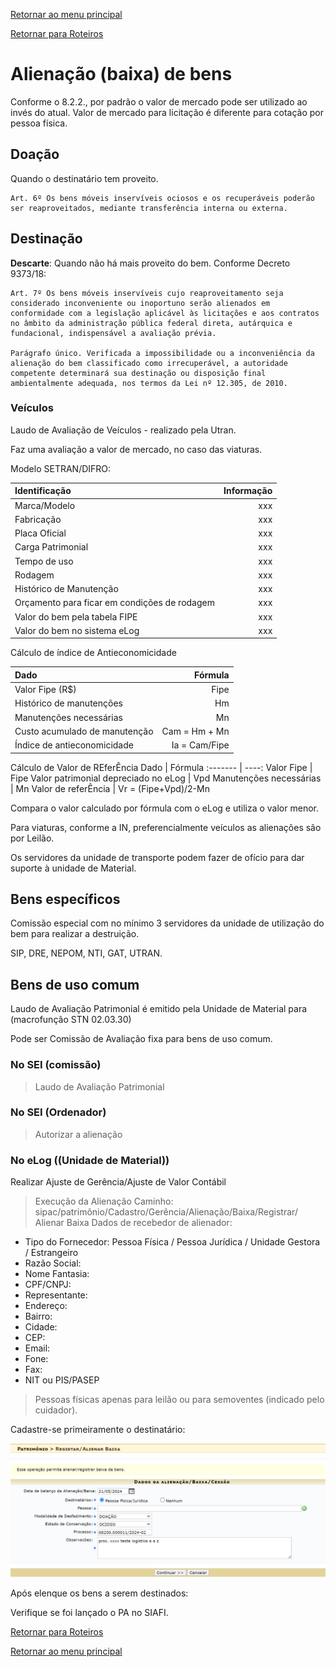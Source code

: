 [Retornar ao menu principal](https://github.com/Mateus-cpa/manual-material/blob/main/README.md)

[Retornar para Roteiros](https://github.com/Mateus-cpa/manual-material/blob/main/roteiros.md)
# Alienação (baixa) de bens

Conforme o 8.2.2., por padrão o valor de mercado pode ser utilizado ao invés do atual. Valor de mercado para licitação é diferente para cotação por pessoa física.

## Doação
Quando o destinatário tem proveito.

```
Art. 6º Os bens móveis inservíveis ociosos e os recuperáveis poderão ser reaproveitados, mediante transferência interna ou externa.
```


## Destinação
**Descarte**: Quando não há mais proveito do bem. Conforme Decreto 9373/18:

```
Art. 7º Os bens móveis inservíveis cujo reaproveitamento seja considerado inconveniente ou inoportuno serão alienados em conformidade com a legislação aplicável às licitações e aos contratos no âmbito da administração pública federal direta, autárquica e fundacional, indispensável a avaliação prévia. 

Parágrafo único. Verificada a impossibilidade ou a inconveniência da alienação do bem classificado como irrecuperável, a autoridade competente determinará sua destinação ou disposição final ambientalmente adequada, nos termos da Lei nº 12.305, de 2010.
```
### Veículos
Laudo de Avaliação de Veículos - realizado pela Utran.

Faz uma avaliação a valor de mercado, no caso das viaturas.

Modelo SETRAN/DIFRO:

Identificação | Informação 
:------- | ----: 
Marca/Modelo | xxx
Fabricação | xxx
Placa Oficial | xxx
Carga Patrimonial | xxx
Tempo de uso | xxx
Rodagem | xxx
Histórico de Manutenção | xxx
Orçamento para ficar em condições de rodagem | xxx
Valor do bem pela tabela FIPE | xxx
Valor do bem no sistema eLog | xxx

 Cálculo de índice de Antieconomicidade
 
Dado  | Fórmula
 :------- | ----:
Valor Fipe (R$) | Fipe
Histórico de manutenções | Hm
Manutenções necessárias | Mn
Custo acumulado de manutenção | Cam = Hm + Mn
Índice de antieconomicidade | Ia = Cam/Fipe

Cálculo de Valor de REferÊncia
Dado  | Fórmula
 :------- | ----:
Valor Fipe | Fipe
Valor patrimonial depreciado no eLog | Vpd
Manutenções necessárias | Mn
Valor de referÊncia | Vr = (Fipe+Vpd)/2-Mn

Compara o valor calculado por fórmula com o eLog e utiliza o valor menor.

Para viaturas, conforme a IN, preferencialmente veículos as alienações são por Leilão.

Os servidores da unidade de transporte podem fazer de ofício para dar suporte à unidade de Material.

## Bens específicos
Comissão especial com no mínimo 3 servidores da unidade de utilização do bem para realizar a destruição.

SIP, DRE, NEPOM, NTI, GAT, UTRAN.

## Bens de uso comum
Laudo de Avaliação Patrimonial é emitido pela Unidade de Material para (macrofunção STN 02.03.30) 

Pode ser Comissão de Avaliação fixa para bens de uso comum.

### No SEI (comissão)
> Laudo de Avaliação Patrimonial

### No SEI (Ordenador)
> Autorizar a alienação

### No eLog ((Unidade de Material))
Realizar Ajuste de Gerência/Ajuste de Valor Contábil

> Execução da Alienação
Caminho: sipac/patrimônio/Cadastro/Gerência/Alienação/Baixa/Registrar/ Alienar Baixa
> Dados de recebedor de alienador: 
- Tipo do Fornecedor:	Pessoa Física / Pessoa Jurídica / Unidade Gestora / Estrangeiro
- Razão Social:
- Nome Fantasia:	
- CPF/CNPJ:	
- Representante:	
- Endereço:	
- Bairro:	
- Cidade:	
- CEP:	
- Email:	
- Fone:	
- Fax:	
- NIT ou PIS/PASEP
> Pessoas físicas apenas para leilão ou para semoventes (indicado pelo cuidador).

Cadastre-se primeiramente o destinatário:

![Cadastro Destinatário](https://github.com/Mateus-cpa/manual-material/blob/main/img/registrar-alienar%20baixa.PNG)

Após elenque os bens a serem destinados:


Verifique se foi lançado o PA no SIAFI.


[Retornar para Roteiros](https://github.com/Mateus-cpa/manual-material/blob/main/roteiros.md)

[Retornar ao menu principal](https://github.com/Mateus-cpa/manual-material/blob/main/README.md)